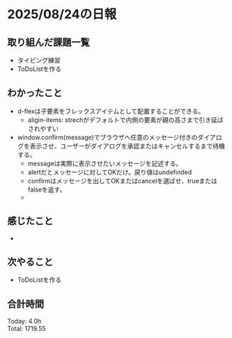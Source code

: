 # 2025/08/24の日報
## 取り組んだ課題一覧
* タイピング練習
* ToDoListを作る
## わかったこと 
* d-flexは子要素をフレックスアイテムとして配置することができる。
  * aligin-items: strechがデフォルトで内側の要素が親の高さまで引き延ばされやすい
* window.confirm(message)でブラウザへ任意のメッセージ付きのダイアログを表示させ、ユーザーがダイアログを承認またはキャンセルするまで待機する。
  * messageは実際に表示させたいメッセージを記述する。
  * alertだとメッセージに対してOKだけ。戻り値はundefinded
  * confirmはメッセージを出してOKまたはcancelを選ばせ、trueまたはfalseを返す。
  * 
   
## 感じたこと
* 
## 次やること
* ToDoListを作る
##  合計時間 
Today: 4.0h<br>
Total: 1719.55
